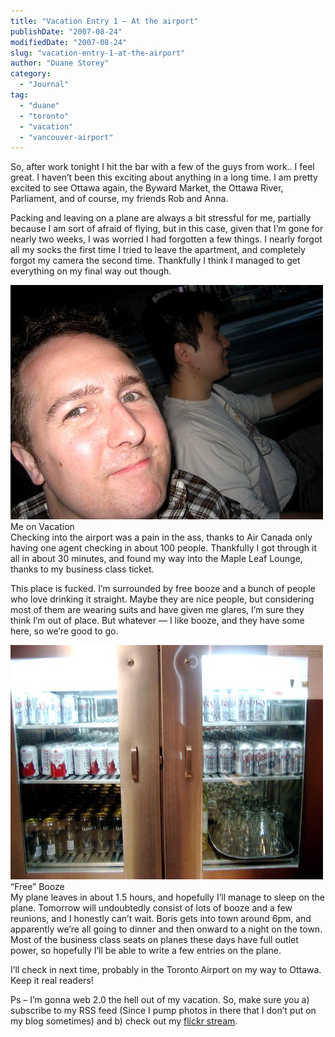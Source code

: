 ```yaml
---
title: "Vacation Entry 1 – At the airport"
publishDate: "2007-08-24"
modifiedDate: "2007-08-24"
slug: "vacation-entry-1-at-the-airport"
author: "Duane Storey"
category:
  - "Journal"
tag:
  - "duane"
  - "toronto"
  - "vacation"
  - "vancouver-airport"
---
```


So, after work tonight I hit the bar with a few of the guys from work.. I feel great. I haven’t been this exciting about anything in a long time. I am pretty excited to see Ottawa again, the Byward Market, the Ottawa River, Parliament, and of course, my friends Rob and Anna.

Packing and leaving on a plane are always a bit stressful for me, partially because I am sort of afraid of flying, but in this case, given that I’m gone for nearly two weeks, I was worried I had forgotten a few things. I nearly forgot all my socks the first time I tried to leave the apartment, and completely forgot my camera the second time. Thankfully I think I managed to get everything on my final way out though.

  
![](_images/vacation-entry-1--at-the-airport-1.jpg)  
Me on Vacation  
Checking into the airport was a pain in the ass, thanks to Air Canada only having one agent checking in about 100 people. Thankfully I got through it all in about 30 minutes, and found my way into the Maple Leaf Lounge, thanks to my business class ticket.

This place is fucked. I’m surrounded by free booze and a bunch of people who love drinking it straight. Maybe they are nice people, but considering most of them are wearing suits and have given me glares, I’m sure they think I’m out of place. But whatever — I like booze, and they have some here, so we’re good to go.

  
![](_images/vacation-entry-1--at-the-airport-2.jpg)  
“Free” Booze  
My plane leaves in about 1.5 hours, and hopefully I’ll manage to sleep on the plane. Tomorrow will undoubtedly consist of lots of booze and a few reunions, and I honestly can’t wait. Boris gets into town around 6pm, and apparently we’re all going to dinner and then onward to a night on the town. Most of the business class seats on planes these days have full outlet power, so hopefully I’ll be able to write a few entries on the plane.

I’ll check in next time, probably in the Toronto Airport on my way to Ottawa. Keep it real readers!

Ps – I’m gonna web 2.0 the hell out of my vacation. So, make sure you a) subscribe to my RSS feed (Since I pump photos in there that I don’t put on my blog sometimes) and b) check out my [flickr stream](http://www.flickr.com/photos/duanestorey).